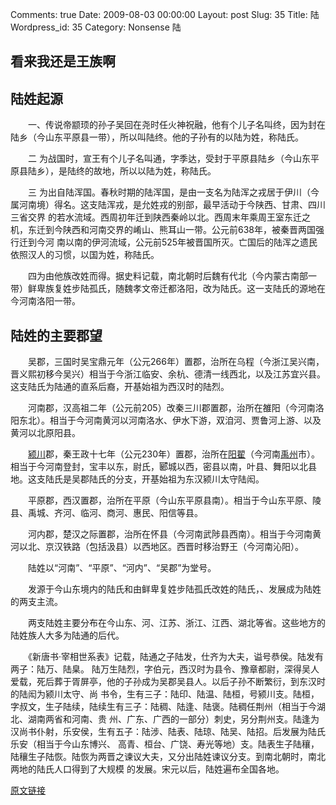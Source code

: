 Comments: true
Date: 2009-08-03 00:00:00
Layout: post
Slug: 35
Title: 陆
Wordpress_id: 35
Category: Nonsense
陆

  


## 看来我还是王族啊  


## 陆姓起源

　　一、传说帝颛顼的孙子吴回在尧时任火神祝融，他有个儿子名叫终，因为封在陆乡（今山东平原县一带），所以叫陆终。他的子孙有的以陆为姓，称陆氏。   

　　二 为战国时，宣王有个儿子名叫通，字季达，受封于平原县陆乡（今山东平原县陆乡），是陆终的故地，所以以陆为姓，称陆氏。   

　　三
为出自陆浑国。春秋时期的陆浑国，是由一支名为陆浑之戎居于伊川（今属河南境）得名。这支陆浑戎，是允姓戎的别部，最早活动于今陕西、甘肃、四川三省交界
的若水流域。西周初年迁到陕西秦岭以北。西周末年乘周王室东迁之机，东迁到今陕西和河南交界的崤山、熊耳山一带。公元前638年，被秦晋两国强行迁到今河
南以南的伊河流域，公元前525年被晋国所灭。亡国后的陆浑之遗民依照汉人的习惯，以国为姓，称陆氏。   

　　四为由他族改姓而得。据史料记载，南北朝时后魏有代北（今内蒙古南部一带）鲜卑族复姓步陆孤氏，随魏孝文帝迁都洛阳，改为陆氏。这一支陆氏的源地在今河南洛阳一带。

## 陆姓的主要郡望

　　吴郡，三国时吴宝鼎元年（公元266年）置郡，治所在乌程（今浙江吴兴南，晋义熙初移今吴兴）相当于今浙江临安、余杭、德清一线西北，以及江苏宜兴县。这支陆氏为陆通的直系后裔，开基始祖为西汉时的陆烈。   

　　河南郡，汉高祖二年（公元前205）改秦三川郡置郡，治所在雒阳（今河南洛阳东北）。相当于今河南黄河以河南洛水、伊水下游，双洎河、贾鲁河上游、以及黄河以北原阳县。   

　　[颍川](http://baike.baidu.com/view/649464.htm)郡，秦王政十七年（公元230年）置郡，治所在[阳翟](http://baike.baidu.com/view/651790.htm)（今河南[禹州](http://baike.baidu.com/view/14286.htm)市）。相当于今河南登封，宝丰以东，尉氏，郾城以西，密县以南，叶县、舞阳以北县地。这支陆氏是吴郡陆氏的分支，开基始祖为东汉颍川太守陆闳。   

　　平原郡，西汉置郡，治所在平原（今山东平原县南）。相当于今山东平原、陵县、禹城、齐河、临河、商河、惠民、阳信等县。   

　　河内郡，楚汉之际置郡，治所在怀县（今河南武陟县西南）。相当于今河南黄河以北、京汉铁路（包括汲县）以西地区。西晋时移治野王（今河南沁阳）。   

　　陆姓以“河南”、“平原”、“河内”、“吴郡”为堂号。   

　　发源于今山东境内的陆氏和由鲜卑复姓步陆孤氏改姓的陆氏，、发展成为陆姓的两支主流。   

　　两支陆姓主要分布在今山东、河、江苏、浙江、江西、湖北等省。这些地方的陆姓族人大多为陆通的后代。   

　　《新唐书·宰相世系表》记载，陆通之子陆发，仕齐为大夫，谥号恭侯。陆发有两子：陆万、陆臬。
陆万生陆烈，字伯元，西汉时为县令、豫章都尉，深得吴人爱载，死后葬于胥屏亭，他的子孙成为吴郡吴县人。以后子孙不断繁衍，到东汉时的陆闳为颍川太守、尚
书令，生有三子：陆印、陆温、陆桓，号颍川支。陆桓，字叔文，生子陆续，陆续生有三子：陆稠、陆逢、陆褒。陆稠任荆州（相当于今湖北、湖南两省和河南、贵
州、广东、广西的一部分）刺史，另分荆州支。陆逢为汉尚书仆射，乐安侯，生有五子：陆涉、陆表、陆琼、陆吴、陆招。后发展为陆氏乐安（相当于今山东博兴、
高青、桓台、广饶、寿光等地）支。陆表生子陆穰，陆穰生子陆恢。陆恢为两晋之谏议大夫，又分出陆姓谏议分支。到南北朝时，南北两地的陆氏人口得到了大规模
的发展。宋元以后，陆姓遍布全国各地。

[原文链接](http://lw02nju.blog.163.com/blog/static/111602792009730253913/)
